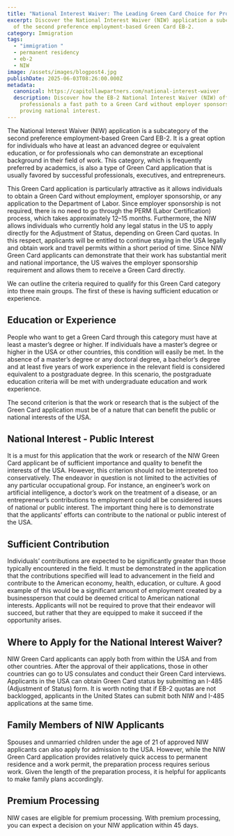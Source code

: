 ```yaml
---
title: "National Interest Waiver: The Leading Green Card Choice for Professionals"
excerpt: Discover the National Interest Waiver (NIW) application a subcategory
  of the second preference employment-based Green Card EB-2.
category: Immigration
tags:
  - "immigration "
  - permanent residency
  - eb-2
  - NIW
image: /assets/images/blogpost4.jpg
publishDate: 2025-06-03T08:26:00.000Z
metadata:
  canonical: https://capitollawpartners.com/national-interest-waiver
  description: Discover how the EB-2 National Interest Waiver (NIW) offers
    professionals a fast path to a Green Card without employer sponsorship by
    proving national interest.
---
```


The National Interest Waiver (NIW) application is a subcategory of the second preference
employment-based Green Card EB-2. It is a great option for
individuals who have at least an advanced degree or equivalent
education, or for professionals who can demonstrate an exceptional
background in their field of work. This category, which is frequently
preferred by academics, is also a type of Green Card application that
is usually favored by successful professionals, executives, and
entrepreneurs.

This Green Card application is particularly attractive as it allows
individuals to obtain a Green Card without employment, employer
sponsorship, or any application to the Department of Labor. Since
employer sponsorship is not required, there is no need to go through
the PERM (Labor Certification) process, which takes approximately
12–15 months. Furthermore, the NIW allows individuals who currently
hold any legal status in the US to apply directly for the Adjustment
of Status, depending on Green Card quotas. In this respect,
applicants will be entitled to continue staying in the USA legally
and obtain work and travel permits within a short period of time.
Since NIW Green Card applicants can demonstrate that their work has
substantial merit and national importance, the US waives the employer
sponsorship requirement and allows them to receive a Green Card
directly.

We can outline the criteria required to qualify for this Green Card
category into three main groups. The first of these is having
sufficient education or experience.

## Education or Experience

People who want to get a Green Card through this category must have at least a master’s degree or higher. If individuals have a master’s degree or higher in the USA or other countries, this condition will easily be met. In the absence of a master’s degree or any doctoral degree, a bachelor’s degree and at least five years of work experience in the relevant field is considered equivalent to a postgraduate degree. In this scenario, the postgraduate education criteria will be met with undergraduate education and work experience.

The second criterion is that the work or research that is the subject of the Green Card application must be of a nature that can benefit the public or national interests of the USA.

## National Interest - Public Interest

It is a must for this application that the work or research of the NIW Green Card applicant be of sufficient importance and quality to benefit the interests of the USA. However, this criterion should not be interpreted too conservatively. The endeavor in question is not limited to the activities of any particular occupational group. For instance, an engineer’s work on artificial intelligence, a doctor’s work on the treatment of a disease, or an entrepreneur’s contributions to employment could all be considered issues of national or public interest. The important thing here is to demonstrate that the applicants’ efforts can contribute to the national or public interest of the USA.

## Sufficient Contribution

Individuals’ contributions are expected to be significantly greater than those typically encountered in the field. It must be demonstrated in the application that the contributions specified will lead to advancement in the field and contribute to the American economy, health, education, or culture. A good example of this would be a significant amount of employment created by a businessperson that could be deemed critical to American national interests. Applicants will not be required to prove that their endeavor will succeed, but rather that they are equipped to make it succeed if the opportunity arises.

## Where to Apply for the National Interest Waiver?

NIW
Green Card applicants can apply both from within the USA and from
other countries. After the approval of their applications, those in
other countries can go to US consulates and conduct their Green Card
interviews. Applicants in the USA can obtain Green Card status by
submitting an I-485 (Adjustment of Status) form. It is worth noting
that if EB-2 quotas are not backlogged, applicants in the United
States can submit both NIW and I-485 applications at the same time. 


## Family Members of NIW Applicants

Spouses
and unmarried children under the age of 21 of approved NIW applicants
can also apply for admission to the USA. However, while the NIW Green
Card application provides relatively quick access to permanent
residence and a work permit, the preparation process requires serious
work. Given the length of the preparation process, it is helpful for
applicants to make family plans accordingly.

## Premium Processing

NIW
cases are eligible for premium processing. With premium processing,
you can expect a decision on your NIW application within 45 days.
